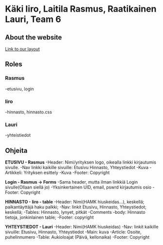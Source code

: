 # Käki Iiro, Laitila Rasmus, Raatikainen Lauri, Team 6

## About the website
[Link to our layout](https://rajamäenhiuskeidas.fi/)

## Roles

### Rasmus
-etusivu, login
### Iiro
-hinnasto, hinnasto.css
### Lauri
-yhteistiedot


## Ohjeita ##

**ETUSIVU - Rasmus**
	-Header: Nimi/yrityksen logo, oikealla linkki kirjautumis sivulle.
	-Nav linkki kaikille sivuille: Etusivu Hinnasto, Yhteystiedot
	-Kuva
	-Artikkeli: Yrityksen esittely
	-Kuva
	-Footer: Copyright

**Login - Rasmus -> Forms**
	-Sama header, mutta ilman linkkiä Login sivulle(Ollaan siellä jo)
	-Yksinkertainen UID, email, pswrd kirjautumis osio
	-Footer: Copyright

**HINNASTO - Iiro - table**
	-Header: Nimi(HAMK hiuskeidas...), keskellä; paikantäyttäjä haku palkki;
	-Nav: linkit Etusivu, Hinnasto, Yhteystiedot; keskellä;
	-Tables: Hinnasto, lynyet, pitkät
	-Comments
	-body: Hinnasto tietoja, jonkinlainen table;
	-Footer: copyright

**YHTEYSTIEDOT - Lauri**
    -Header: Nimi(HAMK hiuskeidas)
    -Nav: linkit kaikille sivuille: Etusivu, Hinnasto, Yhteystiedot
    -Main: kuva
    -Article: Osoite, puhelinnumero
    -Table: Aukioloajat (Päivä, kellonaika)
    -Footer: Copyright
